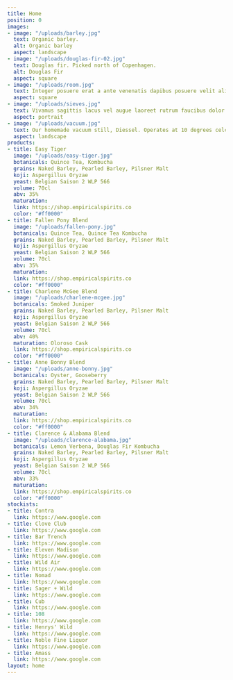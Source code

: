 ```yaml
---
title: Home
position: 0
images:
- image: "/uploads/barley.jpg"
  text: Organic barley.
  alt: Organic barley
  aspect: landscape
- image: "/uploads/douglas-fir-02.jpg"
  text: Douglas fir. Picked north of Copenhagen.
  alt: Douglas Fir
  aspect: square
- image: "/uploads/room.jpg"
  text: Integer posuere erat a ante venenatis dapibus posuere velit aliquet.
  aspect: square
- image: "/uploads/sieves.jpg"
  text: Vivamus sagittis lacus vel augue laoreet rutrum faucibus dolor auctor.
  aspect: portrait
- image: "/uploads/vacuum.jpg"
  text: Our homemade vacuum still, Diessel. Operates at 10 degrees celcius.
  aspect: landscape
products:
- title: Easy Tiger
  image: "/uploads/easy-tiger.jpg"
  botanicals: Quince Tea, Kombucha
  grains: Naked Barley, Pearled Barley, Pilsner Malt
  koji: Aspergillus Oryzae
  yeast: Belgian Saison 2 WLP 566
  volume: 70cl
  abv: 35%
  maturation: 
  link: https://shop.empiricalspirits.co
  color: "#ff0000"
- title: Fallen Pony Blend
  image: "/uploads/fallen-pony.jpg"
  botanicals: Quince Tea, Quince Tea Kombucha
  grains: Naked Barley, Pearled Barley, Pilsner Malt
  koji: Aspergillus Oryzae
  yeast: Belgian Saison 2 WLP 566
  volume: 70cl
  abv: 35%
  maturation: 
  link: https://shop.empiricalspirits.co
  color: "#ff0000"
- title: Charlene McGee Blend
  image: "/uploads/charlene-mcgee.jpg"
  botanicals: Smoked Juniper
  grains: Naked Barley, Pearled Barley, Pilsner Malt
  koji: Aspergillus Oryzae
  yeast: Belgian Saison 2 WLP 566
  volume: 70cl
  abv: 40%
  maturation: Oloroso Cask
  link: https://shop.empiricalspirits.co
  color: "#ff0000"
- title: Anne Bonny Blend
  image: "/uploads/anne-bonny.jpg"
  botanicals: Oyster, Gooseberry
  grains: Naked Barley, Pearled Barley, Pilsner Malt
  koji: Aspergillus Oryzae
  yeast: Belgian Saison 2 WLP 566
  volume: 70cl
  abv: 34%
  maturation: 
  link: https://shop.empiricalspirits.co
  color: "#ff0000"
- title: Clarence & Alabama Blend
  image: "/uploads/clarence-alabama.jpg"
  botanicals: Lemon Verbena, Douglas Fir Kombucha
  grains: Naked Barley, Pearled Barley, Pilsner Malt
  koji: Aspergillus Oryzae
  yeast: Belgian Saison 2 WLP 566
  volume: 70cl
  abv: 33%
  maturation: 
  link: https://shop.empiricalspirits.co
  color: "#ff0000"
stockists:
- title: Contra
  link: https://www.google.com
- title: Clove Club
  link: https://www.google.com
- title: Bar Trench
  link: https://www.google.com
- title: Eleven Madison
  link: https://www.google.com
- title: Wild Air
  link: https://www.google.com
- title: Nomad
  link: https://www.google.com
- title: Sager + Wild
  link: https://www.google.com
- title: Cub
  link: https://www.google.com
- title: 108
  link: https://www.google.com
- title: Henrys' Wild
  link: https://www.google.com
- title: Noble Fine Liquor
  link: https://www.google.com
- title: Amass
  link: https://www.google.com
layout: home
---
```


